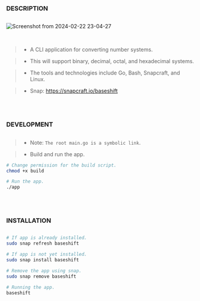 ### DESCRIPTION
##
![Screenshot from 2024-02-22 23-04-27](https://github.com/kentlouisetonino/baseshift/assets/69438999/f6d3161e-b494-42c9-a70a-b95738e179a9)


<br />

> - A CLI application for converting number systems.

> - This will support binary, decimal, octal, and hexadecimal systems.

> - The tools and technologies include Go, Bash, Snapcraft, and Linux.

> - Snap: https://snapcraft.io/baseshift

<br />
<br />



### DEVELOPMENT
##
> - Note: `The root main.go is a symbolic link`.

> - Build and run the app.

```bash
# Change permission for the build script.
chmod +x build

# Run the app.
./app
```

<br />
<br />



### INSTALLATION
##
```bash
# If app is already installed.
sudo snap refresh baseshift

# If app is not yet installed.
sudo snap install baseshift

# Remove the app using snap.
sudo snap remove baseshift

# Running the app.
baseshift
```
